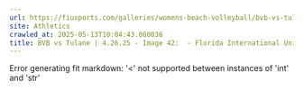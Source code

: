 ```yaml
---
url: https://fiusports.com/galleries/womens-beach-volleyball/bvb-vs-tulane-4-26-25/image-42/358/62906
site: Athletics
crawled_at: 2025-05-13T10:04:43.060036
title: BVB vs Tulane | 4.26.25 - Image 42:  - Florida International University
---
```


Error generating fit markdown: '<' not supported between instances of 'int' and 'str'